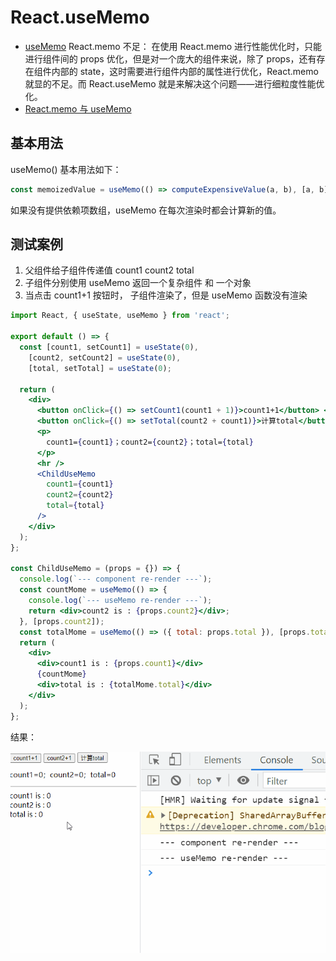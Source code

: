 # React.useMemo

- [useMemo](https://zh-hans.reactjs.org/docs/hooks-reference.html#usememo)
  React.memo 不足： 在使用 React.memo 进行性能优化时，只能进行组件间的 props 优化，但是对一个庞大的组件来说，除了 props，还有存在组件内部的 state，这时需要进行组件内部的属性进行优化，React.memo 就显的不足。而 React.useMemo 就是来解决这个问题——进行细粒度性能优化。
- [React.memo 与 useMemo](https://zhuanlan.zhihu.com/p/105940433)

## 基本用法

useMemo() 基本用法如下：

```jsx
const memoizedValue = useMemo(() => computeExpensiveValue(a, b), [a, b]);
```

如果没有提供依赖项数组，useMemo 在每次渲染时都会计算新的值。

## 测试案例

1. 父组件给子组件传递值 count1 count2 total
2. 子组件分别使用 useMemo 返回一个复杂组件 和 一个对象
3. 当点击 count1+1 按钮时， 子组件渲染了，但是 useMemo 函数没有渲染

```jsx
import React, { useState, useMemo } from 'react';

export default () => {
  const [count1, setCount1] = useState(0),
    [count2, setCount2] = useState(0),
    [total, setTotal] = useState(0);

  return (
    <div>
      <button onClick={() => setCount1(count1 + 1)}>count1+1</button> <button onClick={() => setCount2(count2 + 1)}>count2+1</button>{' '}
      <button onClick={() => setTotal(count2 + count1)}>计算total</button>
      <p>
        count1={count1}；count2={count2}；total={total}
      </p>
      <hr />
      <ChildUseMemo
        count1={count1}
        count2={count2}
        total={total}
      />
    </div>
  );
};

const ChildUseMemo = (props = {}) => {
  console.log(`--- component re-render ---`);
  const countMome = useMemo(() => {
    console.log(`--- useMemo re-render ---`);
    return <div>count2 is : {props.count2}</div>;
  }, [props.count2]);
  const totalMome = useMemo(() => ({ total: props.total }), [props.total]);
  return (
    <div>
      <div>count1 is : {props.count1}</div>
      {countMome}
      <div>total is : {totalMome.total}</div>
    </div>
  );
};
```

结果：

![useMemo](assets/useMemo.gif)
